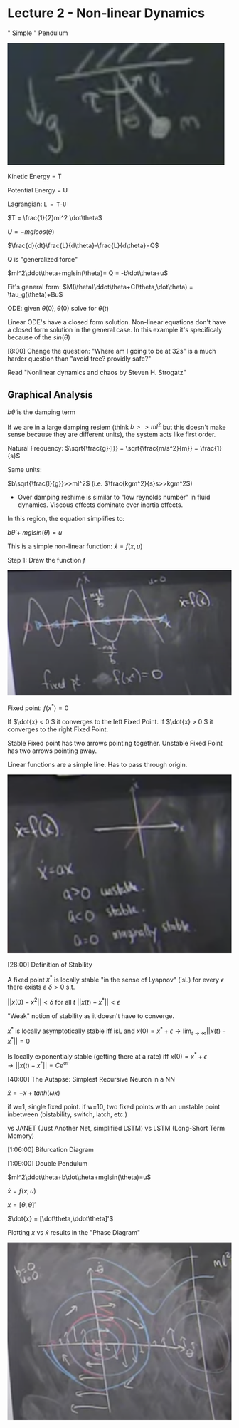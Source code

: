 # Lecture 2 - Non-linear Dynamics

" Simple " Pendulum

![pendulum](images/pen.png)

Kinetic Energy = T

Potential Energy = U

Lagrangian: `L = T-U`

$T = \frac{1}{2}ml^2 \dot\theta$

$U = -mglcos(\theta)$

$\frac{d}{dt}\frac{L}{d\theta}-\frac{L}{d\theta}=Q$

Q is "generalized force"

$ml^2\ddot\theta+mglsin(\theta)= Q = -b\dot\theta+u$ 

Fit's general form: $M(\theta)\ddot\theta+C(\theta,\dot\theta) = \tau_g(\theta)+Bu$

ODE: given $\theta(0), \dot\theta(0)$ solve for $\theta(t)$

Linear ODE's have a closed form solution. Non-linear equations don't have a closed form solution in the general case. In this example it's specificaly because of the $sin(\theta)$

[8:00]
Change the question: "Where am I going to be at 32s" is a much harder question than "avoid tree? providly safe?"

Read "Nonlinear dynamics and chaos by Steven H. Strogatz"

Graphical Analysis
------------------
$b\dot\theta$ is the damping term

If we are in a large damping resiem (think $b>>ml^2$ but this doesn't make sense because they are different units), the system acts like first order.

Natural Frequency: $\sqrt{\frac{g}{l}} = \sqrt{\frac{m/s^2}{m}} = \frac{1}{s}$

Same units: 

$b\sqrt{\frac{l}{g}}>>ml^2$ (i.e. $\frac{kgm^2}{s}s>>kgm^2$)

- Over damping reshime is similar to "low reynolds number" in fluid dynamics. Viscous effects dominate over inertia effects.

In this region, the equation simplifies to:

$b\dot\theta+mglsin(\theta)=u$ 

This is a simple non-linear function:
$\dot{x}=f(x,u)$

Step 1: Draw the function $f$

![image](images/func.png)

Fixed point: $f(x^*)=0$

If $\dot{x} < 0 $ it converges to the left Fixed Point.
If $\dot{x} > 0 $ it converges to the right Fixed Point.

Stable Fixed point has two arrows pointing together.
Unstable Fixed Point has two arrows pointing away.

Linear functions are a simple line. Has to pass through origin.

![Linear-Func](images/linear-func.png)

[28:00]
Definition of Stability

A fixed point $x^*$ is locally stable "in the sense of Lyapnov" (isL) for every $\epsilon$ there exists a $\delta>0$ s.t. 

$||x(0)-x^2||<\delta$ for all $t$ $||x(t)-x^*||<\epsilon$

"Weak" notion of stability as it doesn't have to converge.

$x^*$ is locally asymptotically stable iff isL and $x(0)=x^*+\epsilon \to \lim_{t \to \infty} ||x(t)-x^*||=0$

Is locally exponentialy stable (getting there at a rate) iff $x(0)=x^*+\epsilon \to ||x(t)-x^*||=Ce^{\alpha t}$

[40:00]
The Autapse: Simplest Recursive Neuron in a NN

$\dot{x}=-x+tanh(\omega x)$

if w=1, single fixed point.
if w=10, two fixed points with an unstable point inbetween (bistability, switch, latch, etc.)

vs JANET (Just Another Net, simplified LSTM) vs LSTM (Long-Short Term Memory)

[1:06:00]
Bifurcation Diagram

[1:09:00]
Double Pendulum

$ml^2\ddot\theta+b\dot\theta+mglsin(\theta)=u$

$\dot{x}=f(x,u)$

$x = [\theta,\dot\theta]'$

$\dot{x} = [\dot\theta,\ddot\theta]'$

Plotting $x$ vs $\dot{x}$ results in the "Phase Diagram"

![Phase-Diagram](images/phase-diagram.png)

